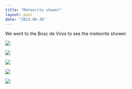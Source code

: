 ```yaml
---
title: "Meteorite shower"
layout: post
date: "2023-08-30"
---
```


We went to the Bosc de Viros to see the meteorite shower.

![](/assets/images/2023/20230820_200352-1024x461.jpg)

![](/assets/images/2023/20230820_211406-461x1024.jpg)

![](/assets/images/2023/20230820_211216-1024x461.jpg)

![](/assets/images/2023/20230820_205948-1024x461.jpg)

![](/assets/images/2023/20230820_201144-1024x461.jpg)
